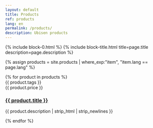 ```yaml
---
layout: default
title: Products
ref: products
lang: en
permalink: /products/
description: Ubisen products
---
```


{% include block-0.html %}
{% include block-title.html title=page.title description=page.description %}

{% assign products = site.products | where_exp:"item", "item.lang == page.lang" %}
<section class="ftco-section ftco-degree-bg" style="padding: 0 0 8em 0;">
    <div class="container">
        <div class="row">
            {% for product in products %}
            <div class="col-md-4 ftco-animate">
                <div class="blog-entry">
                    <a href="{{ product.url | prepend: site.baseurl }}" class="block-20" style="background-image: url('{{ product.image | prepend: site.baseurl }}');">
                    </a>
                    <div class="text p-4 d-block">
                        <div class="meta mb-3">
                            <div><span class="icon-tags"></span> {{ product.tags }}</div>
                            <div><span class="icon-shopping_cart"></span> {{ product.price }}</div>
                        </div>
                        <h3 class="heading"><a href="{{ product.url | prepend: site.baseurl }}">{{ product.title }}</a></h3>
                        <div class="meta mb-2">
                            <p>{{ product.description | strip_html | strip_newlines }}</p>
                        </div>
                    </div>
                </div>
            </div>
            {% endfor %}
        </div>
    </div>
</section>
